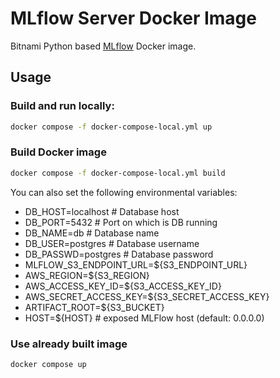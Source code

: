 # MLflow Server Docker Image

Bitnami Python based [MLflow](https://www.mlflow.org/) Docker image.

## Usage

### Build and run locally:

```bash
docker compose -f docker-compose-local.yml up
```

### Build Docker image
```bash
docker compose -f docker-compose-local.yml build
```

You can also set the following environmental variables:
- DB_HOST=localhost # Database host
- DB_PORT=5432 # Port on which is DB running
- DB_NAME=db # Database name
- DB_USER=postgres # Database username
- DB_PASSWD=postgres # Database password
- MLFLOW_S3_ENDPOINT_URL=${S3_ENDPOINT_URL}
- AWS_REGION=${S3_REGION}
- AWS_ACCESS_KEY_ID=${S3_ACCESS_KEY_ID}
- AWS_SECRET_ACCESS_KEY=${S3_SECRET_ACCESS_KEY}
- ARTIFACT_ROOT=${S3_BUCKET}
- HOST=${HOST} # exposed MLFlow host (default: 0.0.0.0)

### Use already built image

```docker compose up```
